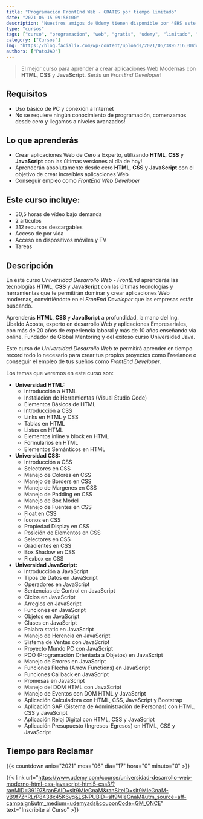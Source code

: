 ```yaml
---
title: "Programacion FrontEnd Web - GRATIS por tiempo limitado"
date: "2021-06-15 09:56:00"
description: "Nuestros amigos de Udemy tienen disponible por 48HS este curso para aprender Programacion FrontEnd Web"
type: "cursos"
tags: ["curso", "programacion", "web", "gratis", "udemy", "limitado", "css", "html", "js", "front", "developer"]
category: ["Cursos"]
img: "https://blog.facialix.com/wp-content/uploads/2021/06/3895716_00dc_7.jpg"
authors: ["PatoJAD"]
---
```


> El mejor curso para aprender a crear aplicaciones Web Modernas con **HTML**, **CSS** y **JavaScript**. Serás un *FrontEnd Developer*!

## Requisitos

* Uso básico de PC y conexión a Internet
* No se requiere ningún conocimiento de programación, comenzamos desde cero y llegamos a niveles avanzados!

## Lo que aprenderás

* Crear aplicaciones Web de Cero a Experto, utilizando **HTML**, **CSS** y **JavaScript** con las últimas versiones al día de hoy!
* Aprenderán absolutamente desde cero **HTML**, **CSS** y **JavaScript** con el objetivo de crear increíbles aplicaciones Web
* Conseguir empleo como *FrontEnd Web Developer*

## Este curso incluye:

* 30,5 horas de vídeo bajo demanda
* 2 artículos
* 312 recursos descargables
* Acceso de por vida
* Acceso en dispositivos móviles y TV
* Tareas

## Descripción

En este curso *Universidad Desarrollo Web - FrontEnd* aprenderás las tecnologías **HTML**, **CSS** y **JavaScript** con las últimas tecnologías y herramientas que te permitirán dominar y crear aplicaciones Web modernas, convirtiéndote en el *FronEnd Developer* que las empresas están buscando.

Aprenderás **HTML**, **CSS** y **JavaScript** a profundidad, la mano del Ing. Ubaldo Acosta, experto en desarrollo Web y aplicaciones Empresariales, con más de 20 años de experiencia laboral y más de 10 años enseñando vía online. Fundador de Global Mentoring y  del exitoso curso Universidad Java.

Este curso de *Universidad Desarrollo Web* te permitirá aprender en tiempo record todo lo necesario para crear tus propios proyectos como Freelance o conseguir el empleo de tus sueños como *FrontEnd Developer*.

Los temas que veremos en este curso son:

* **Universidad HTML:**
    * Introducción a HTML
    * Instalación de Herramientas (Visual Studio Code)
    * Elementos Básicos de HTML
    * Introducción a CSS
    * Links en HTML y CSS
    * Tablas en HTML
    * Listas en HTML
    * Elementos inline y block en HTML
    * Formularios en HTML
    * Elementos Semánticos en HTML
* **Universidad CSS:**
    * Introducción a CSS
    * Selectores en CSS
    * Manejo de Colores en CSS
    * Manejo de Borders en CSS
    * Manejo de Margenes en CSS
    * Manejo de Padding en CSS
    * Manejo de Box Model
    * Manejo de Fuentes en CSS
    * Float en CSS
    * Íconos en CSS
    * Propiedad Display en CSS
    * Posición de Elementos en CSS
    * Selectores en CSS
    * Gradientes en CSS
    * Box Shadow en CSS
    * Flexbox en CSS
* **Universidad JavaScript:**
    * Introducción a JavaScript
    * Tipos de Datos en JavaScript
    * Operadores en JavaScript
    * Sentencias de Control en JavaScript
    * Ciclos en JavaScript
    * Arreglos en JavaScript
    * Funciones en JavaScript
    * Objetos en JavaScript
    * Clases en JavaScript
    * Palabra static en JavaScript
    * Manejo de Herencia en JavaScript
    * Sistema de Ventas con JavaScript
    * Proyecto Mundo PC con JavaScript
    * POO (Programación Orientada a Objetos) en JavaScript
    * Manejo de Errores en JavaScript
    * Funciones Flecha (Arrow Functions) en JavaScript
    * Funciones Callback en JavaScript
    * Promesas en JavaScript
    * Manejo del DOM HTML con JavaScript
    * Manejo de Eventos con DOM HTML y JavaScript
    * Aplicación Calculadora con HTML, CSS, JavaScript y Bootstrap
    * Aplicación SAP (Sistema de Administración de Personas) con HTML, CSS y JavaScript
    * Aplicación Reloj Digital con HTML, CSS y JavaScript
    * Aplicación Presupuesto (Ingresos-Egresos) en HTML, CSS y JavaScript

## Tiempo para Reclamar

{{< countdown anio="2021" mes="06" dia="17" hora="0" minuto="0" >}}

{{< link url="https://www.udemy.com/course/universidad-desarrollo-web-moderno-html-css-javascript-html5-css3/?ranMID=39197&ranEAID=sIt9MIeGnaM&ranSiteID=sIt9MIeGnaM-yB9f7ZnRLrP8438x45K6vg&LSNPUBID=sIt9MIeGnaM&utm_source=aff-campaign&utm_medium=udemyads&couponCode=GM_ONCE" text="Inscribite al Curso" >}}
